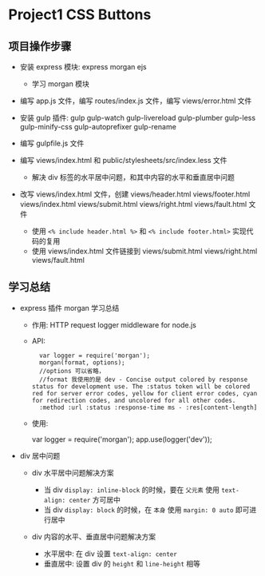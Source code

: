 # Project1 CSS Buttons

## 项目操作步骤

- 安装 express 模块: express morgan ejs

    - 学习 morgan 模块

- 编写 app.js 文件，编写 routes/index.js 文件，编写 views/error.html 文件
- 安装 gulp 插件: gulp gulp-watch gulp-livereload gulp-plumber gulp-less gulp-minify-css gulp-autoprefixer gulp-rename
- 编写 gulpfile.js 文件
- 编写 views/index.html 和 public/stylesheets/src/index.less 文件
    
    - 解决 div 标签的水平居中问题，和其中内容的水平和垂直居中问题

- 改写 views/index.html 文件，创建 views/header.html views/footer.html views/index.html views/submit.html views/right.html views/fault.html 文件

    - 使用 `<% include header.html %>` 和 `<% include footer.html>` 实现代码的复用
    - 使用 views/index.html 文件链接到 views/submit.html views/right.html views/fault.html
    


## 学习总结

- express 插件 morgan 学习总结

    - 作用: HTTP request logger middleware for node.js
    - API:
    
            var logger = require('morgan');
            morgan(format, options);  
            //options 可以省略，
            //format 我使用的是 dev - Concise output colored by response status for development use. The :status token will be colored red for server error codes, yellow for client error codes, cyan for redirection codes, and uncolored for all other codes.      
            :method :url :status :response-time ms - :res[content-length]
    
    - 使用:
    
        var logger = require('morgan');
        app.use(logger('dev'));
        
- div 居中问题

    - div 水平居中问题解决方案
    
        - 当 div `display: inline-block` 的时候，要在 `父元素` 使用 `text-align: center` 方可居中
        - 当 div `display: block` 的时候，在 `本身` 使用 `margin: 0 auto` 即可进行居中
        
    - div 内容的水平、垂直居中问题解决方案
    
        - 水平居中: 在 div 设置 `text-align: center`
        - 垂直居中: 设置 div 的 `height` 和 `line-height` 相等
